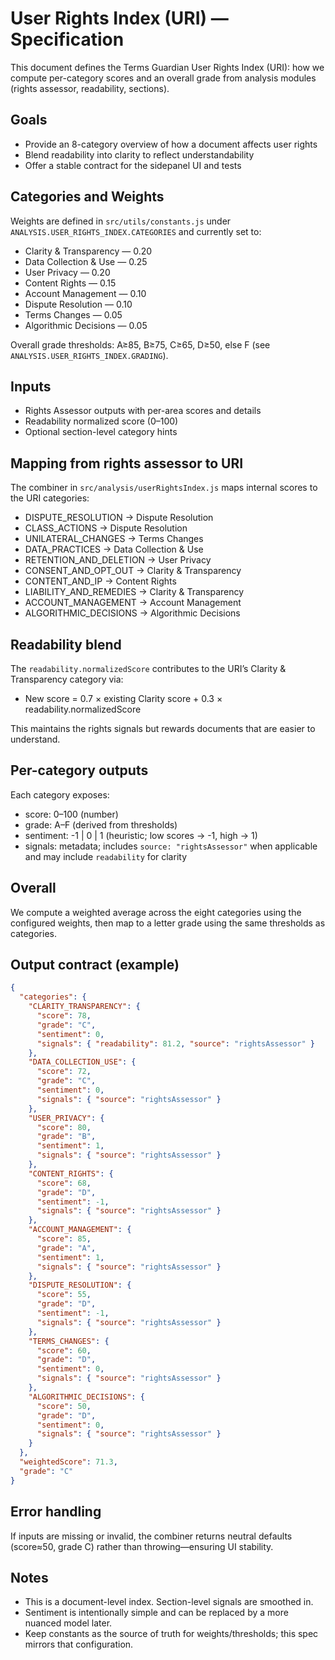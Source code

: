 # User Rights Index (URI) — Specification

This document defines the Terms Guardian User Rights Index (URI): how we compute per-category scores and an overall grade from analysis modules (rights assessor, readability, sections).

## Goals

- Provide an 8-category overview of how a document affects user rights
- Blend readability into clarity to reflect understandability
- Offer a stable contract for the sidepanel UI and tests

## Categories and Weights

Weights are defined in `src/utils/constants.js` under `ANALYSIS.USER_RIGHTS_INDEX.CATEGORIES` and currently set to:

- Clarity & Transparency — 0.20
- Data Collection & Use — 0.25
- User Privacy — 0.20
- Content Rights — 0.15
- Account Management — 0.10
- Dispute Resolution — 0.10
- Terms Changes — 0.05
- Algorithmic Decisions — 0.05

Overall grade thresholds: A≥85, B≥75, C≥65, D≥50, else F (see `ANALYSIS.USER_RIGHTS_INDEX.GRADING`).

## Inputs

- Rights Assessor outputs with per-area scores and details
- Readability normalized score (0–100)
- Optional section-level category hints

## Mapping from rights assessor to URI

The combiner in `src/analysis/userRightsIndex.js` maps internal scores to the URI categories:

- DISPUTE_RESOLUTION → Dispute Resolution
- CLASS_ACTIONS → Dispute Resolution
- UNILATERAL_CHANGES → Terms Changes
- DATA_PRACTICES → Data Collection & Use
- RETENTION_AND_DELETION → User Privacy
- CONSENT_AND_OPT_OUT → Clarity & Transparency
- CONTENT_AND_IP → Content Rights
- LIABILITY_AND_REMEDIES → Clarity & Transparency
- ACCOUNT_MANAGEMENT → Account Management
- ALGORITHMIC_DECISIONS → Algorithmic Decisions

## Readability blend

The `readability.normalizedScore` contributes to the URI’s Clarity & Transparency category via:

- New score = 0.7 × existing Clarity score + 0.3 × readability.normalizedScore

This maintains the rights signals but rewards documents that are easier to understand.

## Per-category outputs

Each category exposes:

- score: 0–100 (number)
- grade: A–F (derived from thresholds)
- sentiment: -1 | 0 | 1 (heuristic; low scores → -1, high → 1)
- signals: metadata; includes `source: "rightsAssessor"` when applicable and may include `readability` for clarity

## Overall

We compute a weighted average across the eight categories using the configured weights, then map to a letter grade using the same thresholds as categories.

## Output contract (example)

```json
{
  "categories": {
    "CLARITY_TRANSPARENCY": {
      "score": 78,
      "grade": "C",
      "sentiment": 0,
      "signals": { "readability": 81.2, "source": "rightsAssessor" }
    },
    "DATA_COLLECTION_USE": {
      "score": 72,
      "grade": "C",
      "sentiment": 0,
      "signals": { "source": "rightsAssessor" }
    },
    "USER_PRIVACY": {
      "score": 80,
      "grade": "B",
      "sentiment": 1,
      "signals": { "source": "rightsAssessor" }
    },
    "CONTENT_RIGHTS": {
      "score": 68,
      "grade": "D",
      "sentiment": -1,
      "signals": { "source": "rightsAssessor" }
    },
    "ACCOUNT_MANAGEMENT": {
      "score": 85,
      "grade": "A",
      "sentiment": 1,
      "signals": { "source": "rightsAssessor" }
    },
    "DISPUTE_RESOLUTION": {
      "score": 55,
      "grade": "D",
      "sentiment": -1,
      "signals": { "source": "rightsAssessor" }
    },
    "TERMS_CHANGES": {
      "score": 60,
      "grade": "D",
      "sentiment": 0,
      "signals": { "source": "rightsAssessor" }
    },
    "ALGORITHMIC_DECISIONS": {
      "score": 50,
      "grade": "D",
      "sentiment": 0,
      "signals": { "source": "rightsAssessor" }
    }
  },
  "weightedScore": 71.3,
  "grade": "C"
}
```

## Error handling

If inputs are missing or invalid, the combiner returns neutral defaults (score≈50, grade C) rather than throwing—ensuring UI stability.

## Notes

- This is a document-level index. Section-level signals are smoothed in.
- Sentiment is intentionally simple and can be replaced by a more nuanced model later.
- Keep constants as the source of truth for weights/thresholds; this spec mirrors that configuration.

